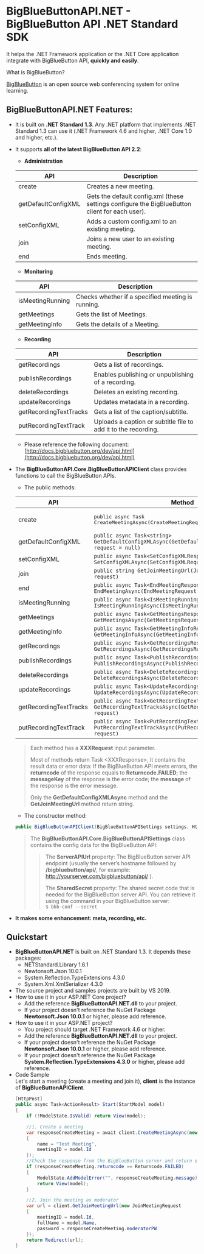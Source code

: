 # BigBlueButtonAPI.NET - BigBlueButton API .NET Standard SDK
It helps the .NET Framework application or the .NET Core application integrate with BigBlueButton API, **quickly and easily**.

What is BigBlueButton?

[BigBlueButton](http://bigbluebutton.org) is an open source web conferencing system for online learning.
## BigBlueButtonAPI.NET Features:
- It is built on **.NET Standard 1.3**. Any .NET platform that implements .NET Standard 1.3 can use it (.NET Framework 4.6 and higher, .NET Core 1.0 and higher, etc.).
- It supports **all of the latest BigBlueButton API 2.2**:
  - **Administration**
  
  |API|Description|
  |--|--|
  |create|Creates a new meeting.|
  |getDefaultConfigXML|Gets the default config.xml (these settings configure the BigBlueButton client for each user).|
  |setConfigXML|Adds a custom config.xml to an existing meeting.|
  |join|Joins a new user to an existing meeting.|
  |end|Ends meeting.|

  - **Monitoring**
  
  |API|Description|
  |--|--|
  |isMeetingRunning|Checks whether if a specified meeting is running.|
  |getMeetings|Gets the list of Meetings.|
  |getMeetingInfo|Gets the details of a Meeting.|
  
  - **Recording**
  
  |API|Description|
  |--|--|
  |getRecordings|Gets a list of recordings.|
  |publishRecordings|Enables publishing or unpublishing of a recording.|
  |deleteRecordings|Deletes an existing recording.|
  |updateRecordings|Updates metadata in a recording.|
  |getRecordingTextTracks|Gets a list of the caption/subtitle.|
  |putRecordingTextTrack|Uploads a caption or subtitle file to add it to the recording.|
  
  - Please reference the following document: [http://docs.bigbluebutton.org/dev/api.html](http://docs.bigbluebutton.org/dev/api.html) 
  
- The **BigBlueButtonAPI.Core.BigBlueButtonAPIClient** class provides functions to call the BigBlueButton APIs.
  - The public methods:
  
  |API|Method|
  |--|--|
  |create|<pre>public async Task<CreateMeetingResponse> CreateMeetingAsync(CreateMeetingRequest request)</pre>|
  |getDefaultConfigXML|`public async Task<string> GetDefaultConfigXMLAsync(GetDefaultConfigXMLRequest request = null)`|
  |setConfigXML|`public async Task<SetConfigXMLResponse> SetConfigXMLAsync(SetConfigXMLRequest request)`|
  |join|`public string GetJoinMeetingUrl(JoinMeetingRequest request)`|
  |end|`public async Task<EndMeetingResponse> EndMeetingAsync(EndMeetingRequest request)`|
  |isMeetingRunning|`public async Task<IsMeetingRunningResponse> IsMeetingRunningAsync(IsMeetingRunningRequest request)`|
  |getMeetings|`public async Task<GetMeetingsResponse> GetMeetingsAsync(GetMeetingsRequest request = null)`|
  |getMeetingInfo|`public async Task<GetMeetingInfoResponse> GetMeetingInfoAsync(GetMeetingInfoRequest request)`|
  |getRecordings|`public async Task<GetRecordingsResponse> GetRecordingsAsync(GetRecordingsRequest request=null)`|
  |publishRecordings|`public async Task<PublishRecordingsResponse> PublishRecordingsAsync(PublishRecordingsRequest request)`|
  |deleteRecordings|`public async Task<DeleteRecordingsResponse> DeleteRecordingsAsync(DeleteRecordingsRequest request)`|
  |updateRecordings|`public async Task<UpdateRecordingsResponse> UpdateRecordingsAsync(UpdateRecordingsRequest request)`|
  |getRecordingTextTracks|`public async Task<GetRecordingTextTracksResponse> GetRecordingTextTracksAsync(GetRecordingTextTracksRequest request)`|
  |putRecordingTextTrack|`public async Task<PutRecordingTextTrackResponse> PutRecordingTextTrackAsync(PutRecordingTextTrackRequest request)`|
  
  > Each method has a **XXXRequest** input parameter.  
  >  
  > Most of methods return Task &lt;XXXResponse&gt;, it contains the result data or error data: If the BigBlueButton API meets errors, the **returncode** of the response equals to **Returncode.FAILED**; the **messageKey** of the response is the error code; the **message** of the response is the error message.
  >
  > Only the **GetDefaultConfigXMLAsync** method and the **GetJoinMeetingUrl** method return string.
  
  - The constructor method:
  ```csharp
  public BigBlueButtonAPIClient(BigBlueButtonAPISettings settings, HttpClient httpClient)
  ```
  > The **BigBlueButtonAPI.Core.BigBlueButtonAPISettings** class contains the config data for the BigBlueButton API:
  >> The **ServerAPIUrl** property: The BigBlueButton server API endpoint (usually the server’s hostname followed by **/bigbluebutton/api/**, for example: http://yourserver.com/bigbluebutton/api/ ).
  >>
  >> The **SharedSecret** property: The shared secret code that is needed for the BigBlueButton server API. You can retrieve it using the command in your BigBlueButton server:  
  >> `$ bbb-conf --secret`
- **It makes some enhancement: meta, recording, etc.**
## Quickstart
- **BigBlueButtonAPI.NET** is built on .NET Standard 1.3. It depends these packages:
  - NETStandard.Library 1.6.1
  - Newtonsoft.Json 10.0.1
  - System.Reflection.TypeExtensions 4.3.0
  - System.Xml.XmlSerializer 4.3.0
- The source project and samples projects are built by VS 2019.
- How to use it in your ASP.NET Core project?
  - Add the reference **BigBlueButtonAPI.NET.dll** to your project.
  - If your project doesn't reference the NuGet Package **Newtonsoft.Json 10.0.1** or higher, please add reference.
- How to use it in your ASP.NET project?
  - You project should target .NET Framework 4.6 or higher.
  - Add the reference **BigBlueButtonAPI.NET.dll** to your project.
  - If your project doesn't reference the NuGet Package **Newtonsoft.Json 10.0.1** or higher, please add reference.
  - If your project doesn't reference the NuGet Package **System.Reflection.TypeExtensions 4.3.0** or higher, please add reference.
- Code Sample  
Let's start a meeting (create a meeting and join it), **client** is the instance of **BigBlueButtonAPIClient**.  
  ```csharp
  [HttpPost]
  public async Task<ActionResult> Start(StartModel model)
  {
      if (!ModelState.IsValid) return View(model);

      //1. Create a meeting
      var responseCreateMeeting = await client.CreateMeetingAsync(new CreateMeetingRequest
      {
          name = "Test Meeting",
          meetingID = model.Id
      });
      //Check the response from the BigBlueButton server and return error if has error.
      if (responseCreateMeeting.returncode == Returncode.FAILED)
      {
          ModelState.AddModelError("", responseCreateMeeting.message);
          return View(model);
      }

      //2. Join the meeting as moderator
      var url = client.GetJoinMeetingUrl(new JoinMeetingRequest
      {
          meetingID = model.Id,
          fullName = model.Name,
          password = responseCreateMeeting.moderatorPW
      });
      return Redirect(url);
  }
  ```

